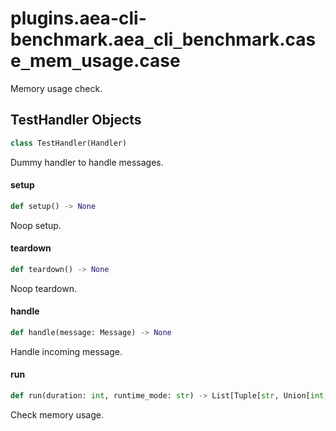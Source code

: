 <a id="plugins.aea-cli-benchmark.aea_cli_benchmark.case_mem_usage.case"></a>

# plugins.aea-cli-benchmark.aea`_`cli`_`benchmark.case`_`mem`_`usage.case

Memory usage check.

<a id="plugins.aea-cli-benchmark.aea_cli_benchmark.case_mem_usage.case.TestHandler"></a>

## TestHandler Objects

```python
class TestHandler(Handler)
```

Dummy handler to handle messages.

<a id="plugins.aea-cli-benchmark.aea_cli_benchmark.case_mem_usage.case.TestHandler.setup"></a>

#### setup

```python
def setup() -> None
```

Noop setup.

<a id="plugins.aea-cli-benchmark.aea_cli_benchmark.case_mem_usage.case.TestHandler.teardown"></a>

#### teardown

```python
def teardown() -> None
```

Noop teardown.

<a id="plugins.aea-cli-benchmark.aea_cli_benchmark.case_mem_usage.case.TestHandler.handle"></a>

#### handle

```python
def handle(message: Message) -> None
```

Handle incoming message.

<a id="plugins.aea-cli-benchmark.aea_cli_benchmark.case_mem_usage.case.run"></a>

#### run

```python
def run(duration: int, runtime_mode: str) -> List[Tuple[str, Union[int, float]]]
```

Check memory usage.

